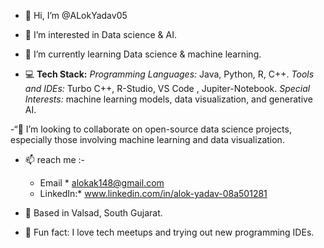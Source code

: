 - 👋 Hi, I’m @ALokYadav05
- 👀 I’m interested in Data science & AI.
- 🌱 I’m currently learning Data science & machine learning.
  
- 💻 **Tech Stack:**
   *Programming Languages:* Java, Python, R, C++.
   *Tools and IDEs:* Turbo C++, R-Studio, VS Code , Jupiter-Notebook.
   *Special Interests:*  machine learning models, data visualization, and generative AI.
   
-“💞️ I’m looking to collaborate on open-source data science projects, especially those involving machine learning and data visualization.

- 📫 reach me :-
     * Email *  alokak148@gmail.com
     * LinkedIn:*  www.linkedin.com/in/alok-yadav-08a501281
       
- 📍 Based in Valsad, South Gujarat. 
- 🌟 Fun fact: I love tech meetups and trying out new programming IDEs.

<!---
ALokYadav05/ALokYadav05 is a ✨ special ✨ repository because its `README.md` (this file) appears on your GitHub profile.
You can click the Preview link to take a look at your changes.
--->
